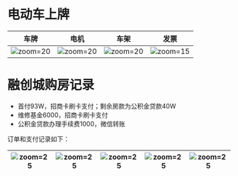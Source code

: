 # 电动车上牌

| 车牌 | 电机 | 车架 | 发票 |
| ----- | ----- | ----- | ----- |
| ![zoom=20](Pasted%20image%2020231216043048.png) | ![zoom=20](Pasted%20image%2020231216043102.png) | ![zoom=20](Pasted%20image%2020231216043112.png) | ![zoom=15](Pasted%20image%2020231216043121.png) |

# 融创城购房记录

- 首付93W，招商卡刷卡支付；剩余房款为公积金贷款40W
- 维修基金6000，招商卡刷卡支付
- 公积金贷款办理手续费1000，微信转账

订单和支付记录如下：

| ![zoom=25](Pasted%20image%2020231216043642.png) | ![zoom=25](Pasted%20image%2020231216043718.png) | ![zoom=25](Pasted%20image%2020231216043726.png) | ![zoom=25](Pasted%20image%2020231216043731.png) | ![zoom=25](Pasted%20image%2020231216043736.png) |
| ------ | -------- | ----------- | -------- | ------ |